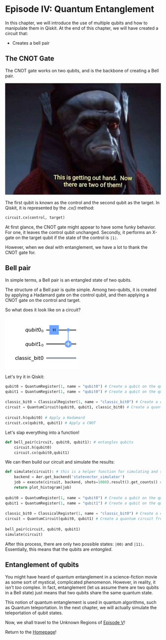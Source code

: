 # Episode IV: Quantum Entanglement

In this chapter, we will introduce the use of multiple qubits and how to manipulate them in Qiskit. At the end of this chapter, we will have created a circuit that:
- Creates a bell pair

## The CNOT Gate

The CNOT gate works on two qubits, and is the backbone of creating a Bell pair. 

![image](images/gunray.png)

The first qubit is known as the control  and the second qubit as the target. In Qiskit, it is represented by the *.cx()* method:

```python
circuit.cx(control, target)
```

At first glance, the CNOT gate might appear to have some funky behavior. For one, it leaves the control qubit unchanged. Secondly, it performs an X-gate on the target qubit if the state of the control is `|1⟩`. 

However, when we deal with entanglement, we have a lot to thank the CNOT gate for.

## Bell pair

In simple terms, a Bell pair is an entangled state of two qubits. 

The structure of a Bell pair is quite simple. Among two-qubits, it is created by applying a Hadamard gate on the control qubit, and then applying a CNOT gate on the control and target.

So what does it look like on a circuit?

![image](images/bell_pair.png)

Let's try it in Qiskit:

```python
qubit0 = QuantumRegister(1, name = "qubit0") # Create a qubit on the quantum register
qubit1 = QuantumRegister(1, name = "qubit0") # Create a qubit on the quantum register

classic_bit0 = ClassicalRegister(1, name = "classic_bit0") # Create a classic bit on the classical register
circuit = QuantumCircuit(qubit0, qubit1, classic_bit0) # Create a quantum circuit from our qubit/bit

circuit.h(qubit0) # Apply a Hadamard
circuit.cx(qubit0, qubit1) # Apply a CNOT
```

Let's slap everything into a function!

```python
def bell_pair(circuit, qubit0, qubit1): # entangles qubits
    circuit.h(qubit0) 
    circuit.cx(qubit0,qubit1) 
```

We can then build our circuit and simulate the results:

```python
def simulate(circuit): # this is a helper function for simulating and spitting out counts
    backend = Aer.get_backend('statevector_simulator')
    job = execute(circuit, backend, shots=1000).result().get_counts() # Simulate our circuit 1000 times
    return plot_histogram(job)
    
qubit0 = QuantumRegister(1, name = "qubit0") # Create a qubit on the quantum register
qubit1 = QuantumRegister(1, name = "qubit1") # Create a qubit on the quantum register

classic_bit0 = ClassicalRegister(1, name = "classic_bit0") # Create a classic bit on the classical register
circuit = QuantumCircuit(qubit0, qubit1) # Create a quantum circuit from our qubit/bit

bell_pair(circuit, qubit0, qubit1)
simulate(circuit)
```

After this process, there are only two possible states: `|00⟩` and `|11⟩`. Essentially, this means that the qubits are *entangled*. 


## Entanglement of qubits

You might have heard of quantum entanglement in a science-fiction movie as some sort of mystical, complicated phenomenon. However, in reality, it isn't *too* complex. In fact, entanglement (let us assume there are two qubits in a Bell state) just means that two qubits share the same quantum state.

This notion of quantum entanglement is used in quantum algorithms, such as Quantum teleportation. In the next chapter, we will actually simulate the teleportation of qubit states. 

Now, we shall travel to the Unknown Regions of [Episode V](https://kevinfreyberg.github.io/Qiskit-Crash-Course/seminar-5/)!

Return to the [Homepage](https://kevinfreyberg.github.io/Qiskit-Crash-Course/)!





























